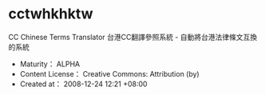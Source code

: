 # cctwhkhktw
CC Chinese Terms Translator 台港CC翻譯參照系統 - 自動將台港法律條文互換的系統 

- Maturity：	ALPHA
- Content License：	Creative Commons: Attribution (by)
- Created at：	2008-12-24 12:21 +08:00

